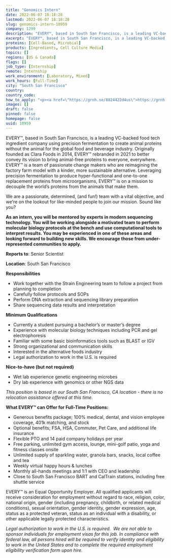 ```yaml
---
title: "Genomics Intern"
date: 2022-06-07 18:18:28
lastmod: 2022-06-07 18:18:28
slug: genomics-intern-10959
company: 1299
description: "EVERY™, based in South San Francisco, is a leading VC-backed food tech ingredient company using precision fermentation to create animal proteins without the animal for the global food and beverage industry. Originally founded as Clara Foods in 2014, EVERY™ rebranded in 2021 to better convey its vision to bring animal-free proteins to everyone, everywhere. EVERY™ is a team of passionate change makers who are reimagining the factory farm model with a kinder, more sustainable alternative."
excerpt: "EVERY™, based in South San Francisco, is a leading VC-backed food tech ingredient company using precision fermentation to create animal proteins without the animal for the global food and beverage industry. Originally founded as Clara Foods in 2014, EVERY™ rebranded in 2021 to better convey its vision to bring animal-free proteins to everyone, everywhere. EVERY™ is a team of passionate change makers who are reimagining the factory farm model with a kinder, more sustainable alternative."
proteins: [Cell-Based, Microbial]
products: [Ingredients, Cell Culture Media]
topics: []
regions: [US & Canada]
flags: []
job_type: [Internship]
remote: Internship
work_environment: [Laboratory, Mixed]
work_hours: [Full-Time]
city: "South San Francisco"
country: 
country_code: 
how_to_apply: "<p><a href=\"https://grnh.se/8824422d4us\">https://grnh.se/8824422d4us</a></p>"
images: []
draft: false
pinned: false
homepage: false
uuid: 10959
---
```

<p>EVERY™, based in South San Francisco, is a leading VC-backed food tech ingredient company using precision fermentation to create animal proteins without the animal for the global food and beverage industry. Originally founded as Clara Foods in 2014, EVERY™ rebranded in 2021 to better convey its vision to bring animal-free proteins to everyone, everywhere. EVERY™ is a team of passionate change makers who are reimagining the factory farm model with a kinder, more sustainable alternative. Leveraging precision fermentation to produce hyper-functional and one-to-one replacement proteins from microorganisms, EVERY™ is on a mission to decouple the world’s proteins from the animals that make them.</p>
<p>We are a passionate, determined, (and fun!) team with a vital objective, and we're on the lookout for like-minded people to join our mission. Sound like you?</p>
<p><strong>As an intern, you will be mentored by experts in modern sequencing technology. You will be working alongside a motivated team to perform molecular biology protocols at the bench and use computational tools to interpret results. You may be experienced in one of these areas and looking forward to building new skills. We encourage those from under-represented communities to apply.</strong></p>
<p><strong>Reports to</strong>: Senior Scientist</p>
<p><strong>Location</strong>: South San Francisco </p>
<p><strong>Responsibilities</strong></p>
<ul>
<li>Work together with the Strain Engineering team to follow a project from planning to completion</li>
<li>Carefully follow protocols and SOPs</li>
<li>Perform DNA extraction and sequencing library preparation</li>
<li>Share sequencing data results and interpretation</li>
</ul>
<p><strong>Minimum Qualifications</strong></p>
<ul>
<li>Currently a student pursuing a bachelor’s or master’s degree</li>
<li>Experience with molecular biology techniques including PCR and gel electrophoresis</li>
<li>Familiar with some basic bioinformatics tools such as BLAST or IGV</li>
<li>Strong organizational and communication skills</li>
<li>Interested in the alternative foods industry</li>
<li>Legal authorization to work in the U.S. is required</li>
</ul>
<p><strong>Nice-to-have (but not required)</strong></p>
<ul>
<li>Wet lab experience genetic engineering microbes</li>
<li>Dry lab experience with genomics or other NGS data</li>
</ul>
<p><em>This position is based in our South San Francisco, CA location - there is no relocation assistance offered at this time. </em></p>
<p><strong>What EVERY™ can Offer for Full-Time Positions:</strong></p>
<ul>
<li>Generous benefits package; 100% medical, dental, and vision employee coverage, 401k matching, and stock</li>
<li>Optional benefits; FSA, HSA, Commuter, Pet Care, and additional life insurance</li>
<li>Flexible PTO and 14 paid company holidays per year</li>
<li>Free parking, unlimited gym access, lounge, mini-golf patio, yoga and fitness classes onsite</li>
<li>Unlimited supply of sparkling water, granola bars, snacks, local coffee and tea</li>
<li>Weekly virtual happy hours & lunches</li>
<li>Monthly all-hands meetings and 1:1 with CEO and leadership</li>
<li>Close to South San Francisco BART and CalTrain stations, including free shuttle service</li>
</ul>
<p>EVERY™ is an Equal Opportunity Employer. All qualified applicants will receive consideration for employment without regard to race, religion, color, national origin, gender (including pregnancy, childbirth, or related medical conditions), sexual orientation, gender identity, gender expression, age, status as a protected veteran, status as an individual with a disability, or other applicable legally protected characteristics.</p>
<p><em>Legal authorization to work in the U.S. is required.  We are not able to sponsor individuals for employment visas for this job. </em><em>In compliance with federal law, all persons hired will be required to verify identity and eligibility to work in the United States and to complete the required employment eligibility verification form upon hire.</em></p>
